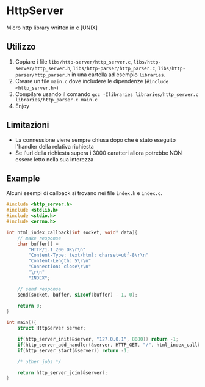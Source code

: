 # HttpServer
Micro http library written in c [UNIX]

## Utilizzo
1. Copiare i file `libs/http-server/http_server.c`, `libs/http-server/http_server.h`, `libs/http-parser/http_parser.c`, `libs/http-parser/http_parser.h` in una cartella ad esempio `libraries`.
2. Creare un file `main.c` dove includere le dipendenze (`#include <http_server.h>`)
3. Compilare usando il comando `gcc -Ilibraries libraries/http_server.c libraries/http_parser.c main.c`
4. Enjoy

## Limitazioni

- La connessione viene sempre chiusa dopo che è stato eseguito l'handler della relativa richiesta
- Se l'url della richiesta supera i 3000 caratteri allora potrebbe NON essere letto nella sua interezza

## Example

Alcuni esempi di callback si trovano nei file `index.h` e `index.c`.

```c
#include <http_server.h>
#include <stdlib.h>
#include <stdio.h>
#include <errno.h>

int html_index_callback(int socket, void* data){
    // make response
    char buffer[] =
        "HTTP/1.1 200 OK\r\n"
        "Content-Type: text/html; charset=utf-8\r\n"
        "Content-Length: 5\r\n"
        "Connection: close\r\n"
        "\r\n"
        "INDEX";

    // send response
    send(socket, buffer, sizeof(buffer) - 1, 0);

    return 0;
}

int main(){
    struct HttpServer server;

    if(http_server_init(&server, "127.0.0.1", 8080)) return -1;
    if(http_server_add_handler(&server, HTTP_GET, "/", html_index_callback, NULL)) return -1;
    if(http_server_start(&server)) return -1;

    /* other jobs */

    return http_server_join(&server);
}
```